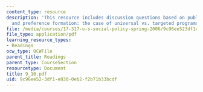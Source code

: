```yaml
---
content_type: resource
description: 'This resource includes discussion questions based on public opinion
  and preference formation: the case of universal vs. targeted programs.'
file: /media/courses/17-317-u-s-social-policy-spring-2006/9c96ee523df1e8300eb2f2b71b33bcdf_9_10.pdf
file_type: application/pdf
learning_resource_types:
- Readings
ocw_type: OCWFile
parent_title: Readings
parent_type: CourseSection
resourcetype: Document
title: 9_10.pdf
uid: 9c96ee52-3df1-e830-0eb2-f2b71b33bcdf
---
```

